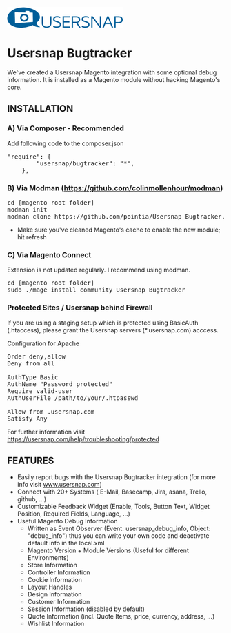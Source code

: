 <img src="./usersnap_logo.png" />

# Usersnap Bugtracker
We've created a Usersnap Magento integration with some optional debug information.
It is installed as a Magento module without hacking Magento's core.

## INSTALLATION 

### A) Via Composer - Recommended
Add following code to the composer.json
<pre>
"require": {
        "usersnap/bugtracker": "*",
    },
</pre>

### B) Via Modman (https://github.com/colinmollenhour/modman)

<pre>
cd [magento root folder]
modman init
modman clone https://github.com/pointia/Usersnap_Bugtracker.git
</pre>

 - Make sure you've cleaned Magento's cache to enable the new module; hit refresh

### C) Via Magento Connect
Extension is not updated regularly. I recommend using modman.

<pre>
cd [magento root folder]
sudo ./mage install community Usersnap_Bugtracker
</pre>

### Protected Sites / Usersnap behind Firewall
If you are using a staging setup which is protected using BasicAuth (.htaccess), please grant the Usersnap servers (*.usersnap.com) acccess.

Configuration for Apache
<pre>
Order deny,allow
Deny from all

AuthType Basic
AuthName "Password protected"
Require valid-user
AuthUserFile /path/to/your/.htpasswd

Allow from .usersnap.com
Satisfy Any
</pre>
For further information visit <a href="https://usersnap.com/help/troubleshooting/protected" target="_blank">https://usersnap.com/help/troubleshooting/protected</a>




## FEATURES 
 - Easily report bugs with the Usersnap Bugtracker integration (for more info visit <a href="www.usersnap.com" target="_blank">www.usersnap.com</a>)
 - Connect with 20+ Systems ( E-Mail, Basecamp, Jira, asana, Trello, github, ...)
 - Customizable Feedback Widget (Enable, Tools, Button Text, Widget Position, Required Fields, Language, ...)
 - Useful Magento Debug Information
    - Written as Event Observer (Event: usersnap_debug_info, Object: "debug_info") thus you can write your own code and deactivate default info in the local.xml
    - Magento Version + Module Versions (Useful for different Environments)
    - Store Information
    - Controller Information
    - Cookie Information
    - Layout Handles
    - Design Information
    - Customer Information
    - Session Information (disabled by default)
    - Quote Information (incl. Quote Items, price, currency, address, ...)
    - Wishlist Information